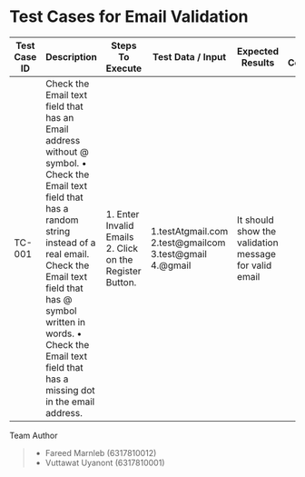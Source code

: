 # Test Cases for Email Validation

| Test Case ID | Description | Steps To Execute | Test Data / Input | Expected Results | Post Conditions | Developed |
| ------------ | ----------- | ---------------- | ----------------- | ---------------- | --------------- | --------- | 
| TC-001 |  Check the Email text field that has an Email address without @ symbol. • Check the Email text field that has a random string instead of a real email. Check the Email text field that has @ symbol written in words. • Check the Email text field that has a missing dot in the email address. | 1. Enter Invalid Emails 2. Click on the Register Button.  | 1.testAtgmail.com 2.test@gmailcom 3.test@gmail 4.@gmail | It should show the validation message for valid email |



Team Author
> - Fareed Marnleb (6317810012)
> - Vuttawat Uyanont (6317810001)

 
